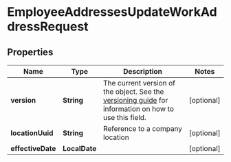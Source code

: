 

# EmployeeAddressesUpdateWorkAddressRequest



## Properties

| Name | Type | Description | Notes |
|------------ | ------------- | ------------- | -------------|
|**version** | **String** | The current version of the object. See the [versioning guide](https://docs.gusto.com/embedded-payroll/docs/versioning#object-layer) for information on how to use this field. |  [optional] |
|**locationUuid** | **String** | Reference to a company location |  [optional] |
|**effectiveDate** | **LocalDate** |  |  [optional] |



